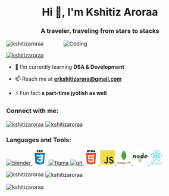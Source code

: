 
<h1 align="center">Hi 👋, I'm Kshitiz Aroraa</h1>
<h3 align="center">A traveler, traveling from stars to stacks</h3>
<img align="right" alt="Coding" width="350" src="https://user-images.githubusercontent.com/74038190/271839856-3b4607a1-1cc6-41f1-926f-892ae880e7a5.gif">
<p align="left"> <img src="https://komarev.com/ghpvc/?username=kshitizaroraa&label=Profile%20views&color=0e75b6&style=flat" alt="kshitizaroraa" /> </p>

<p align="left"> <a href="https://twitter.com/kshitizaroraa" target="blank"><img src="https://img.shields.io/twitter/follow/kshitizaroraa?logo=twitter&style=for-the-badge" alt="kshitizaroraa" /></a> </p>

- 🌱 I’m currently learning **DSA & Development**

- 📫 Reach me at **erkshitizarora@gmail.com**

- ⚡ Fun fact **a part-time jyotish as well**

<h3 align="left">Connect with me:</h3>
<p align="left">
<a href="https://twitter.com/kshitizaroraa" target="blank"><img align="center" src="https://raw.githubusercontent.com/rahuldkjain/github-profile-readme-generator/master/src/images/icons/Social/twitter.svg" alt="kshitizaroraa" height="30" width="40" /></a>
<a href="https://linkedin.com/in/kshitizaroraa" target="blank"><img align="center" src="https://raw.githubusercontent.com/rahuldkjain/github-profile-readme-generator/master/src/images/icons/Social/linked-in-alt.svg" alt="kshitizaroraa" height="30" width="40" /></a>
</p>

<h3 align="left">Languages and Tools:</h3>
<p align="left"> <a href="https://www.blender.org/" target="_blank" rel="noreferrer"> <img src="https://download.blender.org/branding/community/blender_community_badge_white.svg" alt="blender" width="40" height="40"/> </a> <a href="https://www.w3schools.com/css/" target="_blank" rel="noreferrer"> <img src="https://raw.githubusercontent.com/devicons/devicon/master/icons/css3/css3-original-wordmark.svg" alt="css3" width="40" height="40"/> </a> <a href="https://www.figma.com/" target="_blank" rel="noreferrer"> <img src="https://www.vectorlogo.zone/logos/figma/figma-icon.svg" alt="figma" width="40" height="40"/> </a> <a href="https://git-scm.com/" target="_blank" rel="noreferrer"> <img src="https://www.vectorlogo.zone/logos/git-scm/git-scm-icon.svg" alt="git" width="40" height="40"/> </a> <a href="https://www.w3.org/html/" target="_blank" rel="noreferrer"> <img src="https://raw.githubusercontent.com/devicons/devicon/master/icons/html5/html5-original-wordmark.svg" alt="html5" width="40" height="40"/> </a> <a href="https://developer.mozilla.org/en-US/docs/Web/JavaScript" target="_blank" rel="noreferrer"> <img src="https://raw.githubusercontent.com/devicons/devicon/master/icons/javascript/javascript-original.svg" alt="javascript" width="40" height="40"/> </a> <a href="https://www.mongodb.com/" target="_blank" rel="noreferrer"> <img src="https://raw.githubusercontent.com/devicons/devicon/master/icons/mongodb/mongodb-original-wordmark.svg" alt="mongodb" width="40" height="40"/> </a> <a href="https://nodejs.org" target="_blank" rel="noreferrer"> <img src="https://raw.githubusercontent.com/devicons/devicon/master/icons/nodejs/nodejs-original-wordmark.svg" alt="nodejs" width="40" height="40"/> </a> <a href="https://reactjs.org/" target="_blank" rel="noreferrer"> <img src="https://raw.githubusercontent.com/devicons/devicon/master/icons/react/react-original-wordmark.svg" alt="react" width="40" height="40"/> </a> </p>

<p><img align="left" src="https://github-readme-stats.vercel.app/api/top-langs?username=kshitizaroraa&show_icons=true&locale=en&layout=compact" alt="kshitizaroraa" /></p>

<p>&nbsp;<img align="center" src="https://github-readme-stats.vercel.app/api?username=kshitizaroraa&show_icons=true&locale=en" alt="kshitizaroraa" /></p>

<p><img align="center" src="https://github-readme-streak-stats.herokuapp.com/?user=kshitizaroraa&" alt="kshitizaroraa" /></p>

